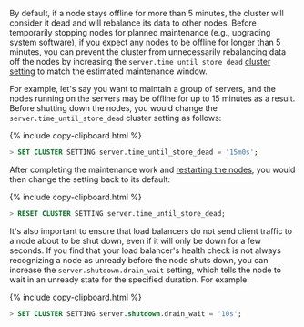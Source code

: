 By default, if a node stays offline for more than 5 minutes, the cluster will consider it dead and will rebalance its data to other nodes. Before temporarily stopping nodes for planned maintenance (e.g., upgrading system software), if you expect any nodes to be offline for longer than 5 minutes, you can prevent the cluster from unnecessarily rebalancing data off the nodes by increasing the `server.time_until_store_dead` [cluster setting](cluster-settings.html) to match the estimated maintenance window.

For example, let's say you want to maintain a group of servers, and the nodes running on the servers may be offline for up to 15 minutes as a result. Before shutting down the nodes, you would change the `server.time_until_store_dead` cluster setting as follows:

{% include copy-clipboard.html %}
~~~ sql
> SET CLUSTER SETTING server.time_until_store_dead = '15m0s';
~~~

After completing the maintenance work and [restarting the nodes](cockroach-start.html), you would then change the setting back to its default:

{% include copy-clipboard.html %}
~~~ sql
> RESET CLUSTER SETTING server.time_until_store_dead;
~~~

It's also important to ensure that load balancers do not send client traffic to a node about to be shut down, even if it will only be down for a few seconds. If you find that your load balancer's health check is not always recognizing a node as unready before the node shuts down, you can increase the `server.shutdown.drain_wait` setting, which tells the node to wait in an unready state for the specified duration. For example:

{% include copy-clipboard.html %}
 ~~~ sql
 > SET CLUSTER SETTING server.shutdown.drain_wait = '10s';
 ~~~
